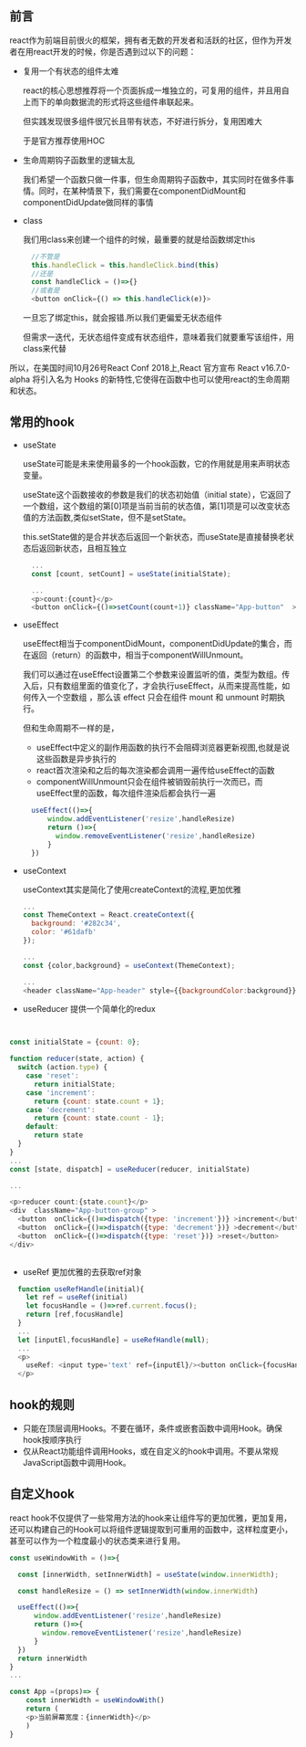 ## 前言

react作为前端目前很火的框架，拥有者无数的开发者和活跃的社区，但作为开发者在用react开发的时候，你是否遇到过以下的问题：

- 复用一个有状态的组件太难

  react的核心思想推荐将一个页面拆成一堆独立的，可复用的组件，并且用自上而下的单向数据流的形式将这些组件串联起来。
  
  但实践发现很多组件很冗长且带有状态，不好进行拆分，复用困难大

  于是官方推荐使用HOC

- 生命周期钩子函数里的逻辑太乱

  我们希望一个函数只做一件事，但生命周期钩子函数中，其实同时在做多件事情。同时，在某种情景下，我们需要在componentDidMount和componentDidUpdate做同样的事情

- class

  我们用class来创建一个组件的时候，最重要的就是给函数绑定this

  ```js
    //不管是
    this.handleClick = this.handleClick.bind(this)
    //还是
    const handleClick = ()=>{}
    //或者是
    <button onClick={() => this.handleClick(e)}> 
  ```
  一旦忘了绑定this，就会报错.所以我们更偏爱无状态组件

  但需求一迭代，无状态组件变成有状态组件，意味着我们就要重写该组件，用class来代替

所以，在美国时间10月26号React Conf 2018上,React 官方宣布 React v16.7.0-alpha 将引入名为 Hooks 的新特性,它使得在函数中也可以使用react的生命周期和状态。

## 常用的hook

- useState

  useState可能是未来使用最多的一个hook函数，它的作用就是用来声明状态变量。
  
  useState这个函数接收的参数是我们的状态初始值（initial state），它返回了一个数组，这个数组的第[0]项是当前当前的状态值，第[1]项是可以改变状态值的方法函数,类似setState，但不是setState。

  this.setState做的是合并状态后返回一个新状态，而useState是直接替换老状态后返回新状态，且相互独立

  ```js
    ...
    const [count, setCount] = useState(initialState);

    ...
    <p>count:{count}</p>
    <button onClick={()=>setCount(count+1)} className="App-button"  >点击</button>
  ```

- useEffect

  useEffect相当于componentDidMount，componentDidUpdate的集合，而在返回（return）的函数中，相当于componentWillUnmount。
  
  我们可以通过在useEffect设置第二个参数来设置监听的值，类型为数组。传入后，只有数组里面的值变化了，才会执行useEffect，从而来提高性能，如何传入一个空数组 ，那么该 effect 只会在组件 mount 和 unmount 时期执行。

  但和生命周期不一样的是，

  - useEffect中定义的副作用函数的执行不会阻碍浏览器更新视图,也就是说这些函数是异步执行的
  - react首次渲染和之后的每次渲染都会调用一遍传给useEffect的函数
  - componentWillUnmount只会在组件被销毁前执行一次而已，而useEffect里的函数，每次组件渲染后都会执行一遍

  ```js
    useEffect(()=>{
        window.addEventListener('resize',handleResize)
        return ()=>{
          window.removeEventListener('resize',handleResize)
        }
    })
  ```

- useContext

  useContext其实是简化了使用createContext的流程,更加优雅

  ```js
  ...
  const ThemeContext = React.createContext({
    background: '#282c34',
    color: '#61dafb'
  });

  ...
  const {color,background} = useContext(ThemeContext);

  ...
  <header className="App-header" style={{backgroundColor:background}}>

  ```
- useReducer 提供一个简单化的redux

```js


const initialState = {count: 0};

function reducer(state, action) {
  switch (action.type) {
    case 'reset':
      return initialState;
    case 'increment':
      return {count: state.count + 1};
    case 'decrement':
      return {count: state.count - 1};
    default:
      return state
  }
}
...
const [state, dispatch] = useReducer(reducer, initialState)

...

<p>reducer count:{state.count}</p>
<div  className="App-button-group" >
  <button  onClick={()=>dispatch({type: 'increment'})} >increment</button>
  <button  onClick={()=>dispatch({type: 'decrement'})} >decrement</button>
  <button  onClick={()=>dispatch({type: 'reset'})} >reset</button>
</div>
          
```

- useRef 更加优雅的去获取ref对象

```js
  function useRefHandle(initial){
    let ref = useRef(initial)
    let focusHandle = ()=>ref.current.focus();
    return [ref,focusHandle]
  }
  ...  
  let [inputEl,focusHandle] = useRefHandle(null);
  ...
  <p>
    useRef: <input type='text' ref={inputEl}/><button onClick={focusHandle}>搜索</button>
  </p>
```

## hook的规则
- 只能在顶层调用Hooks。不要在循环，条件或嵌套函数中调用Hook。确保hook按顺序执行
- 仅从React功能组件调用Hooks，或在自定义的hook中调用。不要从常规JavaScript函数中调用Hook。 

## 自定义hook

react hook不仅提供了一些常用方法的hook来让组件写的更加优雅，更加复用，还可以构建自己的Hook可以将组件逻辑提取到可重用的函数中，这样粒度更小，甚至可以作为一个粒度最小的状态类来进行复用。
```js
const useWindowWith = ()=>{

  const [innerWidth, setInnerWidth] = useState(window.innerWidth);

  const handleResize = () => setInnerWidth(window.innerWidth)

  useEffect(()=>{
      window.addEventListener('resize',handleResize)
      return ()=>{
        window.removeEventListener('resize',handleResize)
      }
  })
  return innerWidth
}
...

const App =(props)=> {
    const innerWidth = useWindowWith()
    return (
    <p>当前屏幕宽度：{innerWidth}</p>
    )
}
   
```


